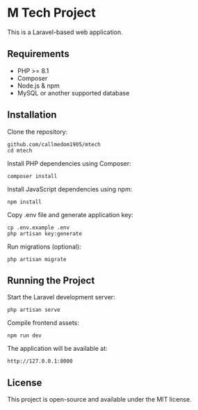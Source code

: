 # M Tech Project

This is a Laravel-based web application.

## Requirements

- PHP >= 8.1  
- Composer  
- Node.js & npm  
- MySQL or another supported database  

## Installation

Clone the repository:
```
github.com/callmedom1905/mtech
cd mtech
```

Install PHP dependencies using Composer:
```
composer install
```
Install JavaScript dependencies using npm:
```
npm install
```

Copy .env file and generate application key:
```
cp .env.example .env
php artisan key:generate
```

Run migrations (optional):
```
php artisan migrate
```
## Running the Project

Start the Laravel development server:
```
php artisan serve
```
Compile frontend assets:
```
npm run dev
```
The application will be available at:
```
http://127.0.0.1:8000
```
## License

This project is open-source and available under the MIT license.
